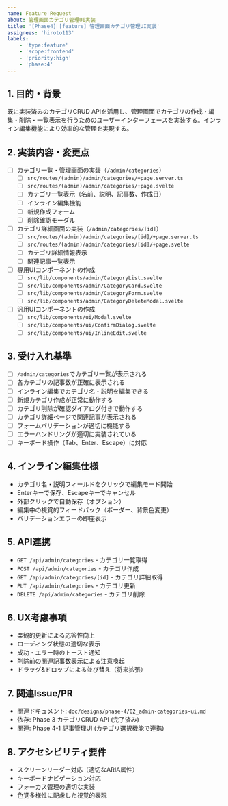 ```yaml
---
name: Feature Request
about: 管理画面カテゴリ管理UI実装
title: '[Phase4] [feature] 管理画面カテゴリ管理UI実装'
assignees: 'hiroto113'
labels:
    - 'type:feature'
    - 'scope:frontend'
    - 'priority:high'
    - 'phase:4'
---
```


## 1. 目的・背景

既に実装済みのカテゴリCRUD APIを活用し、管理画面でカテゴリの作成・編集・削除・一覧表示を行うためのユーザーインターフェースを実装する。インライン編集機能により効率的な管理を実現する。

## 2. 実装内容・変更点

- [ ] カテゴリ一覧・管理画面の実装（`/admin/categories`）
    - [ ] `src/routes/(admin)/admin/categories/+page.server.ts`
    - [ ] `src/routes/(admin)/admin/categories/+page.svelte`
    - [ ] カテゴリ一覧表示（名前、説明、記事数、作成日）
    - [ ] インライン編集機能
    - [ ] 新規作成フォーム
    - [ ] 削除確認モーダル
- [ ] カテゴリ詳細画面の実装（`/admin/categories/[id]`）
    - [ ] `src/routes/(admin)/admin/categories/[id]/+page.server.ts`
    - [ ] `src/routes/(admin)/admin/categories/[id]/+page.svelte`
    - [ ] カテゴリ詳細情報表示
    - [ ] 関連記事一覧表示
- [ ] 専用UIコンポーネントの作成
    - [ ] `src/lib/components/admin/CategoryList.svelte`
    - [ ] `src/lib/components/admin/CategoryCard.svelte`
    - [ ] `src/lib/components/admin/CategoryForm.svelte`
    - [ ] `src/lib/components/admin/CategoryDeleteModal.svelte`
- [ ] 汎用UIコンポーネントの作成
    - [ ] `src/lib/components/ui/Modal.svelte`
    - [ ] `src/lib/components/ui/ConfirmDialog.svelte`
    - [ ] `src/lib/components/ui/InlineEdit.svelte`

## 3. 受け入れ基準

- [ ] `/admin/categories`でカテゴリ一覧が表示される
- [ ] 各カテゴリの記事数が正確に表示される
- [ ] インライン編集でカテゴリ名・説明を編集できる
- [ ] 新規カテゴリ作成が正常に動作する
- [ ] カテゴリ削除が確認ダイアログ付きで動作する
- [ ] カテゴリ詳細ページで関連記事が表示される
- [ ] フォームバリデーションが適切に機能する
- [ ] エラーハンドリングが適切に実装されている
- [ ] キーボード操作（Tab、Enter、Escape）に対応

## 4. インライン編集仕様

- カテゴリ名・説明フィールドをクリックで編集モード開始
- Enterキーで保存、Escapeキーでキャンセル
- 外部クリックで自動保存（オプション）
- 編集中の視覚的フィードバック（ボーダー、背景色変更）
- バリデーションエラーの即座表示

## 5. API連携

- `GET /api/admin/categories` - カテゴリ一覧取得
- `POST /api/admin/categories` - カテゴリ作成
- `GET /api/admin/categories/[id]` - カテゴリ詳細取得
- `PUT /api/admin/categories` - カテゴリ更新
- `DELETE /api/admin/categories` - カテゴリ削除

## 6. UX考慮事項

- 楽観的更新による応答性向上
- ローディング状態の適切な表示
- 成功・エラー時のトースト通知
- 削除前の関連記事数表示による注意喚起
- ドラッグ&ドロップによる並び替え（将来拡張）

## 7. 関連Issue/PR

- 関連ドキュメント: `doc/designs/phase-4/02_admin-categories-ui.md`
- 依存: Phase 3 カテゴリCRUD API (完了済み)
- 関連: Phase 4-1 記事管理UI (カテゴリ選択機能で連携)

## 8. アクセシビリティ要件

- スクリーンリーダー対応（適切なARIA属性）
- キーボードナビゲーション対応
- フォーカス管理の適切な実装
- 色覚多様性に配慮した視覚的表現
